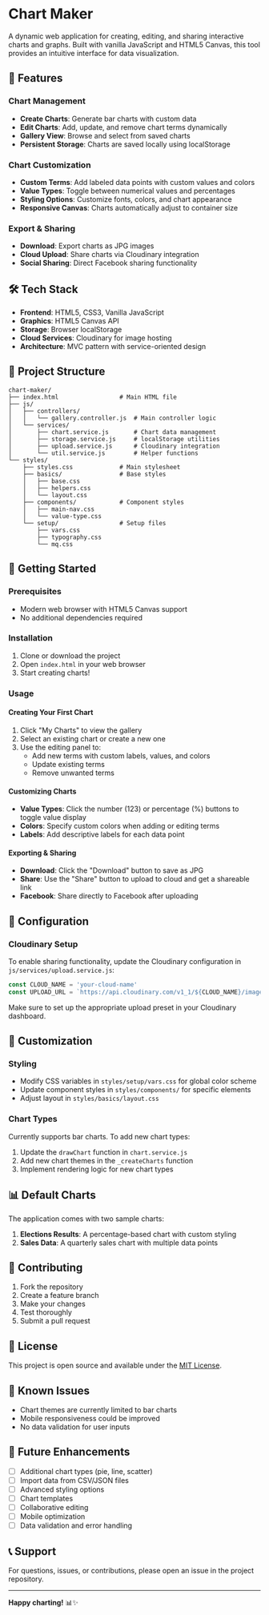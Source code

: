 # Chart Maker

A dynamic web application for creating, editing, and sharing interactive charts and graphs. Built with vanilla JavaScript and HTML5 Canvas, this tool provides an intuitive interface for data visualization.

## 🚀 Features

### Chart Management
- **Create Charts**: Generate bar charts with custom data
- **Edit Charts**: Add, update, and remove chart terms dynamically
- **Gallery View**: Browse and select from saved charts
- **Persistent Storage**: Charts are saved locally using localStorage

### Chart Customization
- **Custom Terms**: Add labeled data points with custom values and colors
- **Value Types**: Toggle between numerical values and percentages
- **Styling Options**: Customize fonts, colors, and chart appearance
- **Responsive Canvas**: Charts automatically adjust to container size

### Export & Sharing
- **Download**: Export charts as JPG images
- **Cloud Upload**: Share charts via Cloudinary integration
- **Social Sharing**: Direct Facebook sharing functionality

## 🛠️ Tech Stack

- **Frontend**: HTML5, CSS3, Vanilla JavaScript
- **Graphics**: HTML5 Canvas API
- **Storage**: Browser localStorage
- **Cloud Services**: Cloudinary for image hosting
- **Architecture**: MVC pattern with service-oriented design

## 📁 Project Structure

```
chart-maker/
├── index.html                 # Main HTML file
├── js/
│   ├── controllers/
│   │   └── gallery.controller.js  # Main controller logic
│   └── services/
│       ├── chart.service.js       # Chart data management
│       ├── storage.service.js     # localStorage utilities
│       ├── upload.service.js      # Cloudinary integration
│       └── util.service.js        # Helper functions
└── styles/
    ├── styles.css             # Main stylesheet
    ├── basics/                # Base styles
    │   ├── base.css
    │   ├── helpers.css
    │   └── layout.css
    ├── components/            # Component styles
    │   ├── main-nav.css
    │   └── value-type.css
    └── setup/                 # Setup files
        ├── vars.css
        ├── typography.css
        └── mq.css
```

## 🎯 Getting Started

### Prerequisites
- Modern web browser with HTML5 Canvas support
- No additional dependencies required

### Installation
1. Clone or download the project
2. Open `index.html` in your web browser
3. Start creating charts!

### Usage

#### Creating Your First Chart
1. Click "My Charts" to view the gallery
2. Select an existing chart or create a new one
3. Use the editing panel to:
   - Add new terms with custom labels, values, and colors
   - Update existing terms
   - Remove unwanted terms

#### Customizing Charts
- **Value Types**: Click the number (123) or percentage (%) buttons to toggle value display
- **Colors**: Specify custom colors when adding or editing terms
- **Labels**: Add descriptive labels for each data point

#### Exporting & Sharing
- **Download**: Click the "Download" button to save as JPG
- **Share**: Use the "Share" button to upload to cloud and get a shareable link
- **Facebook**: Share directly to Facebook after uploading

## 🔧 Configuration

### Cloudinary Setup
To enable sharing functionality, update the Cloudinary configuration in `js/services/upload.service.js`:

```javascript
const CLOUD_NAME = 'your-cloud-name'
const UPLOAD_URL = `https://api.cloudinary.com/v1_1/${CLOUD_NAME}/image/upload`
```

Make sure to set up the appropriate upload preset in your Cloudinary dashboard.

## 🎨 Customization

### Styling
- Modify CSS variables in `styles/setup/vars.css` for global color scheme
- Update component styles in `styles/components/` for specific elements
- Adjust layout in `styles/basics/layout.css`

### Chart Types
Currently supports bar charts. To add new chart types:
1. Update the `drawChart` function in `chart.service.js`
2. Add new chart themes in the `_createCharts` function
3. Implement rendering logic for new chart types

## 📊 Default Charts

The application comes with two sample charts:
1. **Elections Results**: A percentage-based chart with custom styling
2. **Sales Data**: A quarterly sales chart with multiple data points

## 🤝 Contributing

1. Fork the repository
2. Create a feature branch
3. Make your changes
4. Test thoroughly
5. Submit a pull request

## 📝 License

This project is open source and available under the [MIT License](LICENSE).

## 🐛 Known Issues

- Chart themes are currently limited to bar charts
- Mobile responsiveness could be improved
- No data validation for user inputs

## 🚧 Future Enhancements

- [ ] Additional chart types (pie, line, scatter)
- [ ] Import data from CSV/JSON files
- [ ] Advanced styling options
- [ ] Chart templates
- [ ] Collaborative editing
- [ ] Mobile optimization
- [ ] Data validation and error handling

## 📞 Support

For questions, issues, or contributions, please open an issue in the project repository.

---

**Happy charting!** 📊✨
